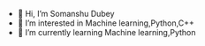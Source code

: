 - 👋 Hi, I’m Somanshu Dubey
- 👀 I’m interested in Machine learning,Python,C++
- 🌱 I’m currently learning Machine learning,Python
  


